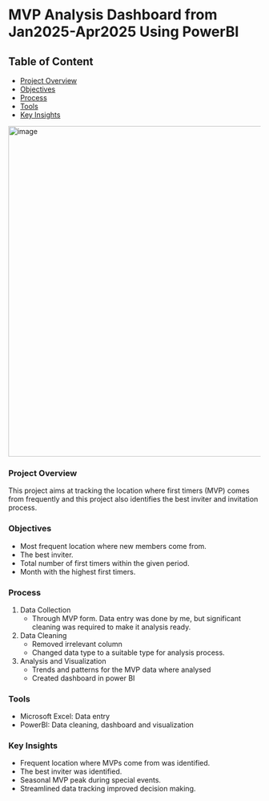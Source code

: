 # MVP Analysis Dashboard from Jan2025-Apr2025 Using PowerBI
## Table of Content
- [Project Overview](#project-overview)
- [Objectives](#objectives)
- [Process](#process)
- [Tools](#tools)
- [Key Insights](#key-insights)
<img width="1176" height="659" alt="image" src="https://github.com/user-attachments/assets/a89a2e07-41d9-4662-802c-bc85fe7cf231" />
  

### Project Overview
This project aims at tracking the location where first timers (MVP) comes from frequently and this project also identifies the best inviter and invitation process.
### Objectives
- Most frequent location where new members come from.
- The best inviter.
- Total number of first timers within the given period.
- Month with the highest first timers.
### Process
1. Data Collection
   - Through MVP form. Data entry was done by me, but significant cleaning was required to make it analysis ready.
2. Data Cleaning
   - Removed irrelevant column
   - Changed data type to a suitable type for analysis process.
3. Analysis and Visualization
   - Trends and patterns for the MVP data where analysed
   - Created dashboard in power BI
### Tools
- Microsoft Excel: Data entry
- PowerBI: Data cleaning, dashboard and visualization
### Key Insights
- Frequent location where MVPs come from was identified.
- The best inviter was identified.
- Seasonal MVP peak during special events.
- Streamlined data tracking improved decision making.
  
